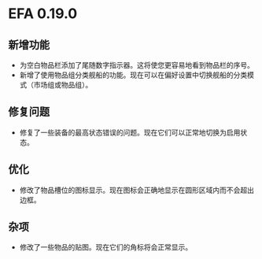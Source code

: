 # EFA 0.19.0

## 新增功能

- 为空白物品栏添加了尾随数字指示器。这将使您更容易地看到物品栏的序号。
- 新增了使用物品组分类舰船的功能。现在可以在偏好设置中切换舰船的分类模式（市场组或物品组）。

## 修复问题

- 修复了一些装备的最高状态错误的问题。现在它们可以正常地切换为启用状态。

## 优化

- 修改了物品槽位的图标显示。现在图标会正确地显示在圆形区域内而不会超出边框。

## 杂项

- 修改了一些物品的贴图。现在它们的角标将会正常显示。
